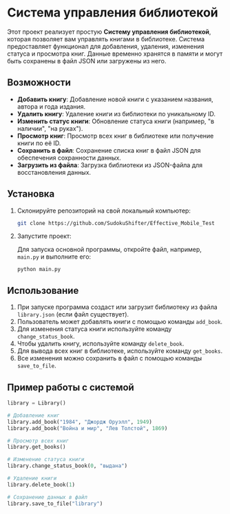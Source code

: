 # Система управления библиотекой

Этот проект реализует простую **Систему управления библиотекой**, которая позволяет вам управлять книгами в библиотеке. Система предоставляет функционал для добавления, удаления, изменения статуса и просмотра книг. Данные временно хранятся в памяти и могут быть сохранены в файл JSON или загружены из него.

## Возможности

- **Добавить книгу**: Добавление новой книги с указанием названия, автора и года издания.
- **Удалить книгу**: Удаление книги из библиотеки по уникальному ID.
- **Изменить статус книги**: Обновление статуса книги (например, "в наличии", "на руках").
- **Просмотр книг**: Просмотр всех книг в библиотеке или получение книги по её ID.
- **Сохранить в файл**: Сохранение списка книг в файл JSON для обеспечения сохранности данных.
- **Загрузить из файла**: Загрузка библиотеки из JSON-файла для восстановления данных.

## Установка

1. Склонируйте репозиторий на свой локальный компьютер:

    ```bash
    git clone https://github.com/SudokuShifter/Effective_Mobile_Test
    ```

2. Запустите проект:

    Для запуска основной программы, откройте файл, например, `main.py` и выполните его:

    ```
    python main.py
    ```

## Использование

1. При запуске программа создаст или загрузит библиотеку из файла `library.json` (если файл существует).
2. Пользователь может добавлять книги с помощью команды `add_book`.
3. Для изменения статуса книги используйте команду `change_status_book`.
4. Чтобы удалить книгу, используйте команду `delete_book`.
5. Для вывода всех книг в библиотеке, используйте команду `get_books`.
6. Все изменения можно сохранить в файл с помощью команды `save_to_file`.

## Пример работы с системой

```python
library = Library()

# Добавление книг
library.add_book("1984", "Джордж Оруэлл", 1949)
library.add_book("Война и мир", "Лев Толстой", 1869)

# Просмотр всех книг
library.get_books()

# Изменение статуса книги
library.change_status_book(0, "выдана")

# Удаление книги
library.delete_book(1)

# Сохранение данных в файл
library.save_to_file("library")
